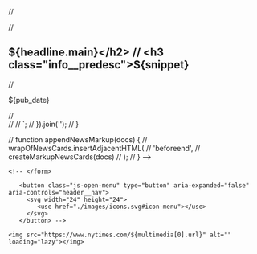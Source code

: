 <!-- Розмітка віджета погоди
<li class="weather__card">
        <div class="weather__data">
          <div class="weather__temp">${}</div>
          <div class="weather__info">
            <span class="weather__condition">${}</span>
            <span class="weather__location"><svg class="location-icon" width="27" height="27"><use href="./images/icons.svg#icon-location"></use></svg>
              <p class="weather__location-place">${}</p> </span>
          </div>
        </div>
        <img class="weather__icon" src="${}" alt="" width="165" height="156">
        <p class="weather__date">${}<br>
           </p>
       <div class="weather__link"> <a class="weather__link-site" href="https://www.accuweather.com/en/ua/kyiv/324505/daily-weather-forecast/324505" target="_blank" rel = ”noopener” rel = ”noreferrer”>weather for week</a></div>
      </li> -->

<!-- 
      // (() => {
//   const mobileMenu = document.querySelector('.js-menu-container');
//   const openMenuBtn = document.querySelector('.js-open-menu');
//   const closeMenuBtn = document.querySelector('.js-close-menu');

//   const toggleMenu = () => {
//     const isMenuOpen =
//       openMenuBtn.getAttribute('aria-expanded') === 'true' || false;
//     openMenuBtn.setAttribute('aria-expanded', !isMenuOpen);
//     mobileMenu.classList.toggle('is-open');

//    //  const scrollLockMethod = !isMenuOpen
//    //    ? 'disableBodyScroll'
//    //    : 'enableBodyScroll';
//    //  bodyScrollLock[scrollLockMethod](document.body);
//   };

//   openMenuBtn.addEventListener('click', toggleMenu);
//   closeMenuBtn.addEventListener('click', toggleMenu);

//   // Close the mobile menu on wider screens if the device orientation changes
//   window.matchMedia('(min-width: 768px)').addEventListener('change', e => {
//     if (!e.matches) return;
//     mobileMenu.classList.remove('is-open');
//     openMenuBtn.setAttribute('aria-expanded', false);
//     bodyScrollLock.enableBodyScroll(document.body);
//   });
// })();

// rendering
// const searchForm = document.getElementById('search-form');
// const wrapOfNewsCards = document.querySelector('.news__wrap');


// // Запит на сервер новин
// class NewsApi {
//   constructor() {
//     this.searchQuery = '';
//   }

//   async fetchNewsApi() {
//      const res = await fetch(
//        `https://api.nytimes.com/svc/search/v2/articlesearch.json?q=${this.searchQuery}&api-key=Jskr64jvO4w6izGOo9c1R2Adr3zLD1Vs`
//      );
//       const data = await res.json();
//      return data;
//   }

//   get query() {
//     return this.searchQuery;
//   }

//   set query(newQuery) {
//     this.searchQuery = newQuery;
//   }
// }

// const newsApi = new NewsApi();

// searchForm.addEventListener('submit', onSearchClick);

// async function onSearchClick(e) {
//   e.preventDefault();
//   newsApi.query = e.currentTarget.elements.searchQuery.value.trim();
   
//    const searchApi = await newsApi.fetchNewsApi();
//    const resultApi = await searchApi.response.docs;
//    console.log(resultApi);
//    appendNewsMarkup(resultApi);
// }

// function createMarkupNewsCards(docs) {
//    return docs.map(doc => {
//       const { headline, snippet, multimedia, pub_date, web_url } = doc;

//       return ` <div class="news__card">
//             <a href="${web_url}">
<!-- <!-- //                <img src="https://www.nytimes.com/${
//                  multimedia[0].url || ''
//                }" alt="" loading="lazy"></img>  -->
//                <div class="info">
//                   <h2 class="info__title">${headline.main}</h2>
//                   <h3 class="info__predesc">${snippet}</h3>
//                   <p class="info__date">${pub_date}</p>
//                </div>
//             </a>
//          </div>`;
//    }).join('');
// }

// function appendNewsMarkup(docs) {
//   wrapOfNewsCards.insertAdjacentHTML(
//     'beforeend',
//     createMarkupNewsCards(docs)
//   );
// } -->

 <!-- <header>
       <div class="nav">
      <a href="" class="nav__logo">News</a>
     
         <form class="search-form" id="search-form">
 <input type="text" id="search-input" name="searchQuery" autocomplete="off" placeholder="Search..." />     
                 <!-- <svg width="15" height="15"><use href="./img/icons.svg#icon-bx_search" ></use></svg> -->    

    <!-- </form>
     
       <button class="js-open-menu" type="button" aria-expanded="false" aria-controls="header__nav">
         <svg width="24" height="24">
            <use href="./images/icons.svg#icon-menu"></use>
         </svg>
       </button> -->
<!-- Mobile menu navigation -->
  <!-- <div class="menu-container js-menu-container" id="mobile-menu">
   <div class="nav">
      <a href="" class="nav__logo">News</a>
      <button type="button"
             class="menu-btn js-close-menu menu-toggle">
            <svg width="24" height="24">
               <use href="./images/icons.svg#icon-cross"></use>
            </svg>
          </button>
   </div>
    <ul class="menu-list">
      <li class="menu-list__item"><a class="menu-list__link" href=""><svg class="menu-list__icon-before" width="32" height="32"><use href="./images/icons.svg#icon-home"></use></svg>Home<svg class="menu-list__icon-after" width="32" height="32"><use href="./images/icons.svg#icon-chevron-right"></use></svg></a>
      </li>
      <li class="menu-list__item"><a class="menu-list__link" href=""><svg class="menu-list__icon-before" width="32" height="32"><use href="./images/icons.svg#icon-favorite"></use></svg>Favorite<svg class="menu-list__icon-after" width="32" height="32"><use href="./images/icons.svg#icon-chevron-right"></use></svg></a></li>
      <li class="menu-list__item"><a class="menu-list__link" href=""><svg class="menu-list__icon-before" width="32" height="32"><use href="./images/icons.svg#icon-read"></use></svg>Read<svg class="menu-list__icon-after" width="32" height="32"><use href="./images/icons.svg#icon-chevron-right"></use></svg></a></li>
    </ul>
  </div>
  </div>
   </header> -->

    <img src="https://www.nytimes.com/${multimedia[0].url}" alt="" loading="lazy"></img> 